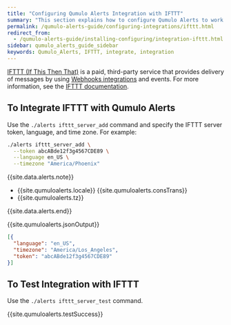 ```yaml
---
title: "Configuring Qumulo Alerts Integration with IFTTT"
summary: "This section explains how to configure Qumulo Alerts to work with IFTTT."
permalink: /qumulo-alerts-guide/configuring-integrations/ifttt.html
redirect_from:
  - /qumulo-alerts-guide/installing-configuring/integration-ifttt.html
sidebar: qumulo_alerts_guide_sidebar
keywords: Qumulo_Alerts, IFTTT, integrate, integration
---
```


[IFTTT (If This Then That)](https://ifttt.com/) is a paid, third-party service that provides delivery of messages by using [Webhooks integrations](https://ifttt.com/maker_webhooks) and events. For more information, see the [IFTTT documentation](https://ifttt.com/docs).


## To Integrate IFTTT with Qumulo Alerts
Use the `./alerts ifttt_server_add` command and specify the IFTTT server token, language, and time zone. For example:

```bash
./alerts ifttt_server_add \
  --token abcABde12f3g4567CDE89 \
  --language en_US \
  --timezone "America/Phoenix"
```

{{site.data.alerts.note}}
<ul>
  <li>{{site.qumuloalerts.locale}} {{site.qumuloalerts.consTrans}}</li>
  <li>{{site.qumuloalerts.tz}}</li>
</ul>
{{site.data.alerts.end}}

{{site.qumuloalerts.jsonOutput}}

```json
[{
  "language": "en_US",
  "timezone": "America/Los_Angeles",
  "token": "abcABde12f3g4567CDE89"
}]
```

## To Test Integration with IFTTT
Use the `./alerts ifttt_server_test` command.

{{site.qumuloalerts.testSuccess}}
